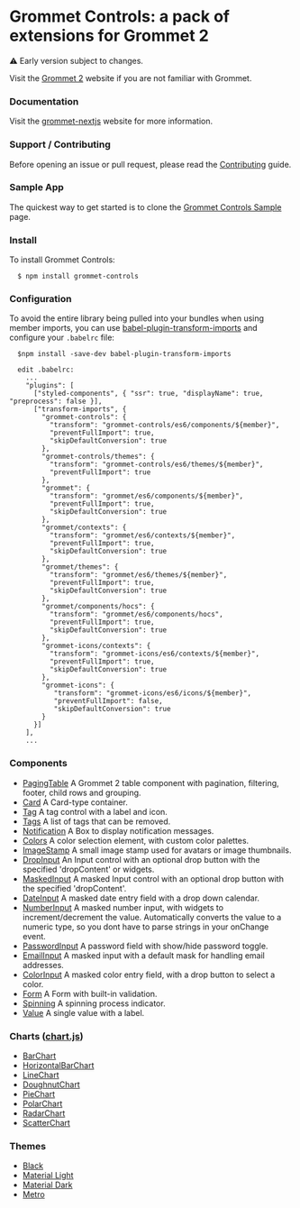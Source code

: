 # Grommet Controls: a pack of extensions for Grommet 2

:warning: Early version subject to changes.

Visit the [Grommet 2](https://v2.grommet.io) website if you are not familiar with Grommet.

### Documentation

Visit the [grommet-nextjs](https://grommet-nextjs.herokuapp.com/add-ons) website for more information.

### Support / Contributing

Before opening an issue or pull request, please read the [Contributing](https://github.com/atanasster/grommet-controls/blob/master/CONTRIBUTING.md) guide.

### Sample App

  The quickest way to get started is to clone the [Grommet Controls Sample](https://github.com/atanasster/grommet-controls-sample) page.

### Install

  To install Grommet Controls:

  ```
    $ npm install grommet-controls
  ```

### Configuration

  To avoid the entire library being pulled into your bundles when using member imports, you can use [babel-plugin-transform-imports](https://www.npmjs.com/package/babel-plugin-transform-imports)
  and configure your `.babelrc` file:
  ```
    $npm install -save-dev babel-plugin-transform-imports

    edit .babelrc:
      ...
      "plugins": [
        ["styled-components", { "ssr": true, "displayName": true, "preprocess": false }],
        ["transform-imports", {
          "grommet-controls": {
            "transform": "grommet-controls/es6/components/${member}",
            "preventFullImport": true,
            "skipDefaultConversion": true
          },
          "grommet-controls/themes": {
            "transform": "grommet-controls/es6/themes/${member}",
            "preventFullImport": true
          },
          "grommet": {
            "transform": "grommet/es6/components/${member}",
            "preventFullImport": true,
            "skipDefaultConversion": true
          },
          "grommet/contexts": {
            "transform": "grommet/es6/contexts/${member}",
            "preventFullImport": true,
            "skipDefaultConversion": true
          },
          "grommet/themes": {
            "transform": "grommet/es6/themes/${member}",
            "preventFullImport": true,
            "skipDefaultConversion": true
          },
          "grommet/components/hocs": {
            "transform": "grommet/es6/components/hocs",
            "preventFullImport": true,
            "skipDefaultConversion": true
          },
          "grommet-icons/contexts": {
            "transform": "grommet-icons/es6/contexts/${member}",
            "preventFullImport": true,
            "skipDefaultConversion": true
          },
          "grommet-icons": {
             "transform": "grommet-icons/es6/icons/${member}",
             "preventFullImport": false,
             "skipDefaultConversion": true
          }
        }]
      ],
      ...
  ```

### Components

 * [PagingTable](https://grommet-nextjs.herokuapp.com/add-ons/paging-table) A Grommet 2 table component with pagination, filtering, footer, child rows and grouping.
 * [Card](https://grommet-nextjs.herokuapp.com/add-ons/card) A Card-type container.
 * [Tag](https://grommet-nextjs.herokuapp.com/add-ons/tag) A tag control with a label and icon.
 * [Tags](https://grommet-nextjs.herokuapp.com/add-ons/tags) A list of tags that can be removed.
 * [Notification](https://grommet-nextjs.herokuapp.com/add-ons/notification) A Box to display notification messages.
 * [Colors](https://grommet-nextjs.herokuapp.com/add-ons/colors) A color selection element, with custom color palettes.
 * [ImageStamp](https://grommet-nextjs.herokuapp.com/add-ons/imagestamp) A small image stamp used for avatars or image thumbnails.
 * [DropInput](https://grommet-nextjs.herokuapp.com/add-ons/dropinput) An Input control with an optional drop button with the specified 'dropContent' or widgets.
 * [MaskedInput](https://grommet-nextjs.herokuapp.com/add-ons/maskedinput) A masked Input control with an optional drop button with the specified 'dropContent'.
 * [DateInput](https://grommet-nextjs.herokuapp.com/add-ons/dateinput) A masked date entry field with a drop down calendar.
 * [NumberInput](https://grommet-nextjs.herokuapp.com/add-ons/numberinput) A masked number input, with widgets to increment/decrement the value. Automatically converts the value to a numeric type, so you dont have to parse strings in your onChange event.
 * [PasswordInput](https://grommet-nextjs.herokuapp.com/add-ons/passwordinput) A password field with show/hide password toggle.
 * [EmailInput](https://grommet-nextjs.herokuapp.com/add-ons/emailinput) A masked input with a default mask for handling email addresses.
 * [ColorInput](https://grommet-nextjs.herokuapp.com/add-ons/colorinput) A masked color entry field, with a drop button to select a color.
 * [Form](https://grommet-nextjs.herokuapp.com/add-ons/form) A Form with built-in validation.
 * [Spinning](https://grommet-nextjs.herokuapp.com/add-ons/spinning) A spinning process indicator.
 * [Value](https://grommet-nextjs.herokuapp.com/add-ons/value) A single value with a label.

### Charts ([chart.js](http://www.chartjs.org))

 * [BarChart](https://grommet-nextjs.herokuapp.com/add-ons/barchart)
 * [HorizontalBarChart](https://grommet-nextjs.herokuapp.com/add-ons/horizontalbarchart)
 * [LineChart](https://grommet-nextjs.herokuapp.com/add-ons/linechart)
 * [DoughnutChart](https://grommet-nextjs.herokuapp.com/add-ons/doughnutchart)
 * [PieChart](https://grommet-nextjs.herokuapp.com/add-ons/piechart)
 * [PolarChart](https://grommet-nextjs.herokuapp.com/add-ons/polarchart)
 * [RadarChart](https://grommet-nextjs.herokuapp.com/add-ons/radarchart)
 * [ScatterChart](https://grommet-nextjs.herokuapp.com/add-ons/scatterchart)
 
### Themes

 * [Black](https://grommet-nextjs.herokuapp.com/?theme=black)
 * [Material Light](https://grommet-nextjs.herokuapp.com/?theme=materiallight)
 * [Material Dark](https://grommet-nextjs.herokuapp.com/?theme=materialdark)
 * [Metro](https://grommet-nextjs.herokuapp.com/?theme=metro)



